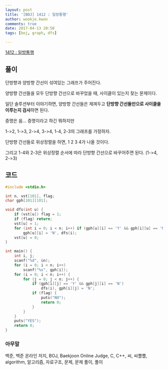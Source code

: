 ```yaml
---
layout: post
title: '[BOJ] 1412 : 일방통행'
author: wookje.kwon
comments: true
date: 2017-04-13 20:50
tags: [boj, graph, dfs]

---
```


[1412 : 일방통행](https://www.acmicpc.net/problem/1412)

## 풀이

단방향과 양방향 간선이 섞여있는 그래프가 주어진다.

양방향 간선들을 모두 단방향 간선으로 바꾸었을 때, 사이클이 있는지 찾는 문제이다.

일단 솔루션부터 이야기하면, 양방향 간선들은 제껴두고 **단방향 간선들만으로 사이클을 이루는지 검사**하면 된다.

증명은 음... 증명이라고 하긴 뭐하지만

1->2, 1->3, 2->4, 3->4, 1-4, 2-3의 그래프를 가정하자.

단방향 간선들로 위상정렬을 하면, 1 2 3 4가 나올 것이다.

그리고 1-4와 2-3은 위상정렬 순서에 따라 단방향 간선으로 바꾸어주면 된다. (1->4, 2->3)


## 코드

```cpp
#include <stdio.h>

int n, vst[101], flag;
char gph[101][101];

void dfs(int u) {
	if (vst[u]) flag = 1;
	if (flag) return;
	vst[u] = 1;
	for (int i = 0; i < n; i++) if (gph[u][i] == 'Y' && gph[i][u] == 'N')
		gph[u][i] = 'N', dfs(i);
	vst[u] = 0;
}

int main() {
	int i, j;
	scanf("%d", &n);
	for (i = 0; i < n; i++)
		scanf("%s", gph[i]);
	for (i = 0; i < n; i++) {
		for (j = 0; j < n; j++) {
			if (gph[i][j] == 'Y' && gph[j][i] == 'N')
				dfs(i), gph[i][j] = 'N';
			if (flag) {
				puts("NO");
				return 0;
			}
		}
	}
	puts("YES");
	return 0;
}
```

### 아무말  
백준, 백준 온라인 저지, BOJ, Baekjoon Online Judge, C, C++, 씨, 씨쁠쁠, algorithm, 알고리즘, 자료구조, 문제, 문제 풀이, 풀이
